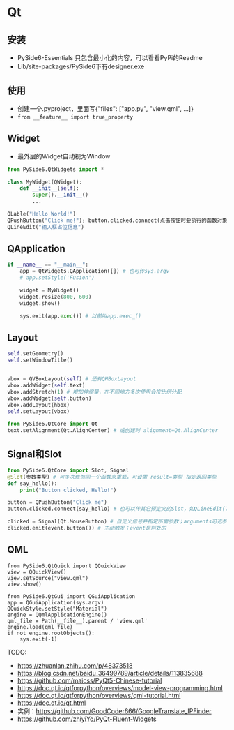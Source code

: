 # Qt

## 安装

* PySide6-Essentials 只包含最小化的内容，可以看看PyPi的Readme
* Lib/site-packages/PySide6下有designer.exe

## 使用

* 创建一个.pyproject，里面写{"files": ["app.py", "view.qml", ...]}
* `from __feature__ import true_property`

## Widget

* 最外层的Widget自动视为Window

```py
from PySide6.QtWidgets import *

class MyWidget(QWidget):
    def __init__(self):
        super().__init__()
        ...

QLable("Hello World!")
QPushButton("Click me!"); button.clicked.connect(点击按钮时要执行的函数对象)
QLineEdit("输入框占位信息")
```

## QApplication

```py
if __name__ == "__main__":
    app = QtWidgets.QApplication([]) # 也可传sys.argv
    # app.setStyle('Fusion')

    widget = MyWidget()
    widget.resize(800, 600)
    widget.show()

    sys.exit(app.exec()) # 以前叫app.exec_()
```

## Layout

```py
self.setGeometry()
self.setWindowTitle()


vbox = QVBoxLayout(self) # 还有QHBoxLayout
vbox.addWidget(self.text)
vbox.addStretch(1) # 增加伸缩量，在不同地方多次使用会按比例分配
vbox.addWidget(self.button)
vbox.addLayout(hbox)
self.setLayout(vbox)

from PySide6.QtCore import Qt
text.setAlignment(Qt.AlignCenter) # 或创建时 alignment=Qt.AlignCenter
```

## Signal和Slot

```py
from PySide6.QtCore import Slot, Signal
@Slot(参数类型) # 可多次修饰同一个函数来重载，可设置 result=类型 指定返回类型
def say_hello():
    print("Button clicked, Hello!")

button = QPushButton("Click me")
button.clicked.connect(say_hello) # 也可以传其它预定义的Slot，如QLineEdit()实例的.clear；返回disconnect()函数

clicked = Signal(Qt.MouseButton) # 自定义信号并指定所需参数；arguments可选参数在QML中有用
clicked.emit(event.button()) # 主动触发；event是别处的
```

## QML

```
from PySide6.QtQuick import QQuickView
view = QQuickView()
view.setSource("view.qml")
view.show()

from PySide6.QtGui import QGuiApplication
app = QGuiApplication(sys.argv)
QQuickStyle.setStyle("Material")
engine = QQmlApplicationEngine()
qml_file = Path(__file__).parent / 'view.qml'
engine.load(qml_file)
if not engine.rootObjects():
    sys.exit(-1)
```

TODO:

* https://zhuanlan.zhihu.com/p/48373518
* https://blog.csdn.net/baidu_36499789/article/details/113835688
* https://github.com/maicss/PyQt5-Chinese-tutorial
* https://doc.qt.io/qtforpython/overviews/model-view-programming.html
* https://doc.qt.io/qtforpython/overviews/qml-tutorial.html
* https://doc.qt.io/qt.html
* 实例：https://github.com/GoodCoder666/GoogleTranslate_IPFinder
* https://github.com/zhiyiYo/PyQt-Fluent-Widgets
